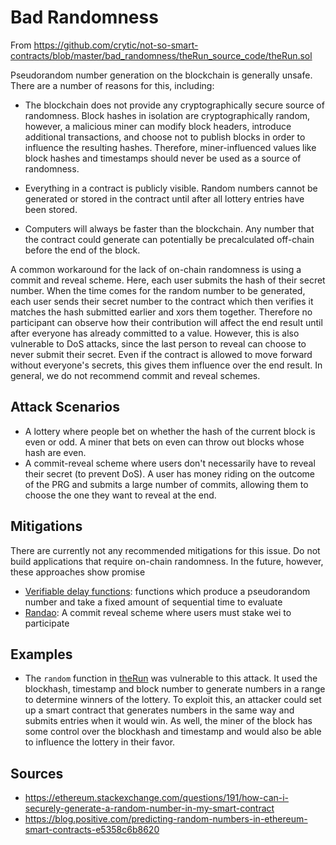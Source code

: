 # Bad Randomness
From https://github.com/crytic/not-so-smart-contracts/blob/master/bad_randomness/theRun_source_code/theRun.sol

Pseudorandom number generation on the blockchain is generally unsafe. There are a number of reasons for this, including:

- The blockchain does not provide any cryptographically secure source of randomness. Block hashes in isolation are cryptographically random, however, a malicious miner can modify block headers, introduce additional transactions, and choose not to publish blocks in order to influence the resulting hashes. Therefore, miner-influenced values like block hashes and timestamps should never be used as a source of randomness.

- Everything in a contract is publicly visible. Random numbers cannot be generated or stored in the contract until after all lottery entries have been stored.

- Computers will always be faster than the blockchain. Any number that the contract could generate can potentially be precalculated off-chain before the end of the block.

A common workaround for the lack of on-chain randomness is using a commit and reveal scheme. Here, each user submits the hash of their secret number.
When the time comes for the random number to be generated, each user sends their secret number to the contract
which then verifies it matches the hash submitted earlier and xors them together. Therefore no participant can observe how their contribution
will affect the end result until after everyone has already committed to a value. However, this is also vulnerable to DoS attacks,
since the last person to reveal can choose to never submit their secret. Even if the contract is allowed to move forward without
everyone's secrets, this gives them influence over the end result. In general, we do not recommend commit and reveal schemes.

## Attack Scenarios

- A lottery where people bet on whether the hash of the current block is even or odd. A miner that bets on even can throw out blocks whose
hash are even.
- A commit-reveal scheme where users don't necessarily have to reveal their secret (to prevent DoS). A user has money riding on the outcome
of the PRG and submits a large number of commits, allowing them to choose the one they want to reveal at the end.

## Mitigations

There are currently not any recommended mitigations for this issue.
Do not build applications that require on-chain randomness.
In the future, however, these approaches show promise

- [Verifiable delay functions](https://eprint.iacr.org/2018/601.pdf): functions which produce a pseudorandom number
and take a fixed amount of sequential time to evaluate
- [Randao](https://github.com/randao/randao): A commit reveal scheme where users must stake wei to participate

## Examples

- The `random` function in [theRun](theRun_source_code/theRun.sol) was vulnerable to this attack. It used the blockhash, timestamp and block number to generate numbers in a range to determine winners of the lottery. To exploit this, an attacker could set up a smart contract that generates numbers in the same way and submits entries when it would win. As well, the miner of the block has some control over the blockhash and timestamp and would also be able to influence the lottery in their favor.

## Sources

- https://ethereum.stackexchange.com/questions/191/how-can-i-securely-generate-a-random-number-in-my-smart-contract
- https://blog.positive.com/predicting-random-numbers-in-ethereum-smart-contracts-e5358c6b8620
